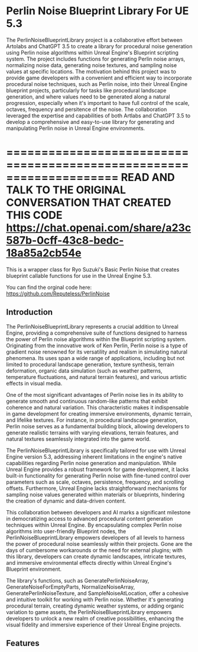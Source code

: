 # Perlin Noise Blueprint Library For UE 5.3

The PerlinNoiseBlueprintLibrary project is a collaborative effort between Artolabs and ChatGPT 3.5 to create a library for
procedural noise generation using Perlin noise algorithms within Unreal Engine's Blueprint scripting system. The project includes
functions for generating Perlin noise arrays, normalizing noise data, generating noise textures, and
sampling noise values at specific locations. The motivation behind this project was to provide game developers with a convenient
and efficient way to incorporate procedural noise techniques, such as Perlin noise, into their Unreal Engine blueprint projects,
particularly for tasks like procedural landscape generation, and where values need to be generated along a natural progression,
especially when it's important to have full control of the scale, octaves, frequency and persitence of the noise.
The collaboration leveraged the expertise and capabilities of both Artlabs and ChatGPT 3.5 to develop a comprehensive and
easy-to-use library for generating and manipulating Perlin noise in Unreal Engine environments.

====================================================================
READ AND TALK TO THE ORIGINAL CONVERSATION THAT CREATED THIS CODE
https://chat.openai.com/share/a23c587b-0cff-43c8-bedc-18a85a2cb54e
====================================================================

This is a wrapper class for Ryo Suzuki's Basic Perlin Noise that creates blueprint callable functions for use in the Unreal Engine 5.3.

You can find the orginal code here:
https://github.com/Reputeless/PerlinNoise

## Introduction

The PerlinNoiseBlueprintLibrary represents a crucial addition to Unreal Engine, providing a comprehensive suite of functions designed to harness the power of Perlin noise algorithms within the Blueprint scripting system. Originating from the innovative work of Ken Perlin, Perlin noise is a type of gradient noise renowned for its versatility and realism in simulating natural phenomena. Its uses span a wide range of applications, including but not limited to procedural landscape generation, texture synthesis, terrain deformation, organic data simulation (such as weather patterns, temperature fluctuations, and natural terrain features), and various artistic effects in visual media.

One of the most significant advantages of Perlin noise lies in its ability to generate smooth and continuous random-like patterns that exhibit coherence and natural variation. This characteristic makes it indispensable in game development for creating immersive environments, dynamic terrain, and lifelike textures. For instance, in procedural landscape generation, Perlin noise serves as a fundamental building block, allowing developers to generate realistic terrains with varying elevations, terrain features, and natural textures seamlessly integrated into the game world.

The PerlinNoiseBlueprintLibrary is specifically tailored for use with Unreal Engine version 5.3, addressing inherent limitations in the engine's native capabilities regarding Perlin noise generation and manipulation. While Unreal Engine provides a robust framework for game development, it lacks built-in functionality for generating Perlin noise with fine-tuned control over parameters such as scale, octaves, persistence, frequency, and scrolling offsets. Furthermore, Unreal Engine lacks straightforward mechanisms for sampling noise values generated within materials or blueprints, hindering the creation of dynamic and data-driven content.

This collaboration between developers and AI marks a significant milestone in democratizing access to advanced procedural content generation techniques within Unreal Engine. By encapsulating complex Perlin noise algorithms into user-friendly Blueprint nodes, the PerlinNoiseBlueprintLibrary empowers developers of all levels to harness the power of procedural noise seamlessly within their projects. Gone are the days of cumbersome workarounds or the need for external plugins; with this library, developers can create dynamic landscapes, intricate textures, and immersive environmental effects directly within Unreal Engine's Blueprint environment.

The library's functions, such as GeneratePerlinNoiseArray, GenerateNoiseForEmptyParts, NormalizeNoiseArray, GeneratePerlinNoiseTexture, and SampleNoiseAtLocation, offer a cohesive and intuitive toolkit for working with Perlin noise. Whether it's generating procedural terrain, creating dynamic weather systems, or adding organic variation to game assets, the PerlinNoiseBlueprintLibrary empowers developers to unlock a new realm of creative possibilities, enhancing the visual fidelity and immersive experience of their Unreal Engine projects.

## Features


